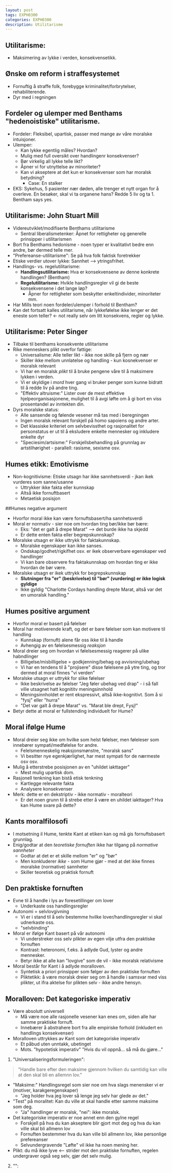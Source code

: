 ```yaml
---
layout: post
tags: EXPH0300
categories: EXPH0300
description: Utilitarisme
---
```


## Utilitarisme:
- Maksimering av lykke i verden, konsekvensetikk.
## Ønske om reform i straffesystemet
- Fornuftig å straffe folk, forebygge kriminalitet/forbrytelser, rehabiliterende.
- Dyr med i regningen
## Fordeler og ulemper med Benthams "hedenoistiske" utilitarisme.
- Fordeler: Fleksibel, upartisk, passer med mange av våre moralske intuisjoner.
- Ulemper:
  - Kan lykke egentlig måles? Hvordan?
  - Mulig med full oversikt over handlingenr konsekvenser?
  - Bør virkelig all lykke telle likt?
  - Åpner vi for utnyttelse av minoriteter?
  - Kan vi akseptere at det kun er konsekvenser som har moralsk betydning?
    - Case: En stalker
- EKS: Sykehus, 5 pasienter nær døden, alle trenger et nytt organ for å overleve. En besøker, skal vi ta organene hans? Redde 5 liv og ta 1. Bentham says yes.

## Utilitarisme: John Stuart Mill
- Videreutviklet/modifiserte Benthams utilitarisme
  - Sentral liberalismetenker: Åpnet for rettigheter og generelle prinsipper i utilitarismen
- Bort fra Benthams hedonisme - noen typer er kvalitativt bedre enn andre, bør dermed telle mer.
- "Prefereanse-utilitarisme": Se på hva folk faktisk foretrekker
- Etiske verdier utover lykke: Sannhet --> ytringsfrihet.
- Handlings- vs. regelutilitarisme:
  - **Handlingsutilitarisme:** Hva er konsekvensene av denne konkrete handlingen? (Bentham)
  - **Regelutilitarisme:** Hvikle handlingsregler vil gi de beste konsekvensene i det lange løp?
    - Åpner for rettigheter som beskytter enkeltindivider, minoriteter mm.
- Har Mills teori noen fordeler/ulemper i forhold til Bentham?
- Kan det fortsatt kalles utilitarisme, når lykkefølelse ikke lenger er det eneste som teller? <- not really selv om litt konsekvens, regler og lykke.

## Utilitarisme: Peter Singer
- Tilbake til benthams konsekvente utilitarisme
- Rike menneskers plikt overfor fattige:
  - Universalisme: Alle teller likt - ikke noe skille på fjern og nær
  - Skiller ikke mellom unnlatelse og handling - kun kosnekvenser er moralsk relevant
  - Vi har en moralsk *plikt* til å bruke pengene våre til å maksimere lykken i verden.
  - Vi er skyldige i *mord* hver gang vi bruker penger som kunne bidratt til å redde liv på andre ting.
  - "Effektiv altruisme:" Lister over de mest effektive hjelpeorganisasjonene, mulighet til å avgi løfte om å gi bort en viss prosentandel av inntekten din.
- Dyrs moralske status:
  - Alle sansende og følende vesener må tas med i beregningen
  - Ingen moralsk relevant forskjell på homo sapoiens og andre arter.
  - Det klassiske kriteriet om selvbevissthet og rasjonalitet for personstatus er ut til å eksludere enkelte mennesker og inkludere enkelte dyr
  - "Speciesim/artsisme:" Forskjellsbehandling på grunnlag av artstilhørighet - parallell: rasisme, sexisme osv.

## Humes etikk: Emotivisme
- Non-kognitivisme: Etiske utsagn har ikke sannhetsverdi - jkan ikek vurderes som sanne/usanne
  - Uttrykker ikke fakta eller kunnskap
  - Altså ikke fornuftbasert
  - Metaetisk posisjon

##Humes negative argument
- Hvorfor moral ikke kan være fornuftsbasert/ha sannhetsverdi
- Moral er normativ - sier noe om hvordan ting bør/ikke bør bære:
  - Eks: "det er galt å drepe Marat" --> det burde ikke ha skjedd
  - Er dette enten fakta eller begrepskunnskap?
- Moralske utsagn er ikke uttrykk for faktakunnskap.
  - Moralske egenskaper kan ikke sanses.
  - Ondskap/godhet/rigkifhet osv. er ikek observerbare egenskaper ved handlinger
  - Vi kan bare observere fra faktakunnskap om hvordan ting er ikke hvordan de bør være.
- Moralske utsagn er ikek uttrykk for begrepskunnskap
  - **Slutninger fra "er" (beskrivelse) til "bør" (vurdering) er ikke logisk gyldige**
  - Ikke gyldig "Charlotte Cordays handling drepte Marat, altså var det en umoralsk handling."

## Humes positive argument
- Hvorfor moral er basert på følelser
- Moral har motiverende kraft, og det er bare følelser som kan motivere til handling
  - Kunnskap (fornuft) alene får oss ikke til å handle
  - Avhengig av en følelsesmessig *reaksjon*
- Moral dreier seg om hvordan vi følelsesmessig reagerer på ulike habndlinger
  - Billigelse/misbilligelse = godkjenning/behag og avvisning/ubehag
  - Vi har en tendens til å "projisere" disse følelsene på ytre ting, og tror dermed at moral finnes "vi verden"
- Moralske utsagn er *uttrykk* for slike følelser
  - Ikke beskrivelse av følelser "Jeg føler ubehag ved drap" - i så fall ville utsagnet hatt kognititv meningsinnhold
  - Meningsinnholdet er rent ekspressivt, altså ikke-kognitivt. Som å si "fysj" eller "hurra"
  - "Det var galt å drepe Marat" vs. "Marat ble drept, Fysj!"
- Betyr dette at moral er fullstending individuelt for Hume?

## Moral ifølge Hume
- Moral dreier seg ikke om hvilke som helst følelser, men føleleser som innebører sympati/medfølelse for andre.
  - Felelsmenneskelig reaksjonsmønstre, "moralsk sans"
  - Vi besitter nye egenkjærlighet, har mest sympati for de nærmeste osv osv.
- Mulig å etterstrebe posisjonen av en "uhildet iakttager"
  - Mest mulig upartisk dom.
- Rasjonell tenkning kan bistå etisk tenkning
  - Kartlegge relevante fakta
  - Analysere konsekvenser
- Merk: dette er en dekstriptiv - ikke normativ - moralteori
  - Er det noen grunn til å strebe etter å være en uhildet iakttager? Hva kan Hume svare på dette?

## Kants moralfilosofi
- I motsetning il Hume, tenkte Kant at etiken kan og må gis fornuftsbasert grunnlag.
- Enig/godtar at den *teoretiske fornuften* ikke har tilgang på *normative sannheter*
  - Godtar at det er et skille mellom "er" og "bør"
  - Men konkluderer *ikke* - som Hume gjør - med at det ikke finnes moralske (normative) sannheter
  - Skiller teoretisk og praktisk fornuft

## Den praktiske fornuften
- Evne til å handle i lys av foresetillinger om lover
  - Underkaste oss handlingsregler
- Autonomi = selvlovgivning
  - Vi er i stand til å selv bestemme hvilke lover/handlingsregler vi skal udnerkaste oss.
  - "selvbinding"
- Moral er ifølge Kant basert på vår autonomi
  - Vi understreker oss selv plikter av egen vilje utfra den praktiske fornuften
  - Kontrast: heteronomi, f.eks. å adlyde Gud, lyster og andre mennesker.
  - Betyr ikke at alle kan "lovgive" som de vil - ikke moralsk relativisme
- Moral består for Kant i å adlyde moralloven.
  - Syntetisk a priori prinsipper som følger av den praktiske fornuften
  - Pliktetikk: å være moralsk dreier seg om å handle i samsvar med viss plikter, ut ifra aktelse for plikten selv - ikke andre hensyn.

## Moralloven: Det kategoriske imperativ
- Være absolutt universell
  - Må være noe alle rasjonelle vesener kan enes om, siden alle har samme praktiske fornuft.
  - Innebærer å abstrahere bort fra alle empiriske forhold (inkludert en handlings konsekvenser)
- Moralloven uttrykkes av Kant som det kategoriske imperativ
  - Et påbud uten unntakk, ubetinget
  - Mots. "hypotetisk imperativ" "Hvis du vil oppnå... så må du gjøre..."

1. "Universaliseringsformuleringen":
  > "Handle bare efter den maksime gjennom hvilken du samtidig kan ville at den skal bli en allemnn lov."
  - "Maksime:" Handlingsregel som sier noe om hva slags menensker vi er (motiver, karakgeregenskaper)
    - "Jeg holder hva jeg lover så lenge jeg selv har glede av det."
  - "Test" på moralitet: Kan du ville at skal handle etter samme maksime som deg.
    - "Ja" handlinger er moralsk, "nei": ikke moralsk.
  - Det kategoriske imperativ er noe annet enn den gylne regel
    - Forskjell på hva du kan akseptere blir gjort mot deg og hva du kan ville skal bli allmenn lov
    - Fornuften bestemmer hva du kan ville bli allmenn lov, ikke personlige prefereanser
    - Selvundergravende "Løfte" vil ikke ha noen mening her.
  - Plikt: du må ikke lyve <-- strider mot den praktiske fornuften, regelen undergraver også seg selv, gjør det selv mulig.
2. "":
